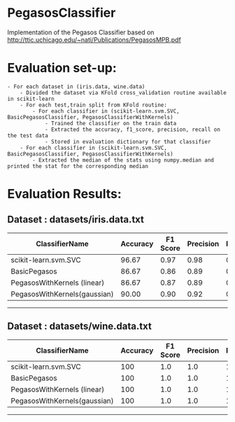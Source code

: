# PegasosClassifier
Implementation of the Pegasos Classifier based on http://ttic.uchicago.edu/~nati/Publications/PegasosMPB.pdf


# Evaluation set-up:
	- For each dataset in (iris.data, wine.data)
		- Divided the dataset via KFold cross_validation routine available in scikit-learn
		- For each test,train split from KFold routine:
			- For each classifier in (scikit-learn.svm.SVC, BasicPegasosClassifier, PegasosClassifierWithKernels)
				- Trained the classifier on the train data
				- Extracted the accuracy, f1_score, precision, recall on the test data
				- Stored in evaluation dictionary for that classifier
		- For each classifier in (scikit-learn.svm.SVC, BasicPegasosClassifier, PegasosClassifierWithKernels)
			- Extracted the median of the stats using numpy.median and printed the stat for the corresponding median

# Evaluation Results:

Dataset :  datasets/iris.data.txt
-
| ClassifierName              | Accuracy | F1 Score | Precision | Recall |
|-----------------------------|----------|----------|-----------|--------|
| scikit-learn.svm.SVC        | 96.67    | 0.97     | 0.98      | 0.98   |
| BasicPegasos                | 86.67    | 0.86     | 0.89      | 0.88   |
| PegasosWithKernels (linear) | 86.67    | 0.87     | 0.89      | 0.87   |
| PegasosWithKernels(gaussian)| 90.00    | 0.90     | 0.92      | 0.90   |
---

Dataset :  datasets/wine.data.txt
-------------------------------------------------------------------------------
| ClassifierName              | Accuracy | F1 Score | Precision | Recall |
|-----------------------------|----------|----------|-----------|--------|
| scikit-learn.svm.SVC        | 100      | 1.0      | 1.0       | 1.0    |
| BasicPegasos                | 100      | 1.0      | 1.0       | 1.0    |
| PegasosWithKernels (linear) | 100      | 1.0      | 1.0       | 1.0    |
| PegasosWithKernels(gaussian)| 100      | 1.0      | 1.0       | 1.0    |
--- 